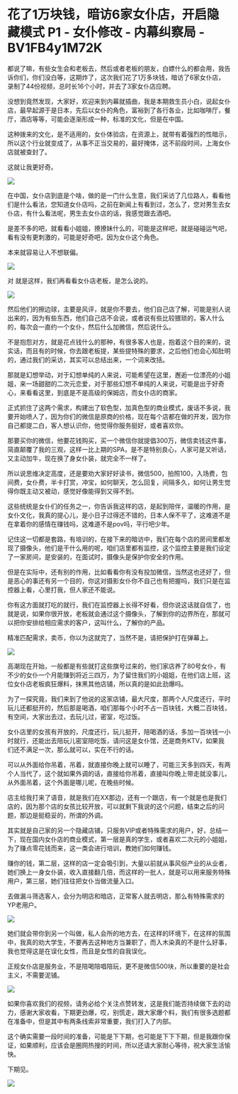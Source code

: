 <!--yml
category: 未分类
date: 2023-04-18 22:52:16
-->

# 花了1万块钱，暗访6家女仆店，开启隐藏模式 P1 - 女仆修改 - 内幕纠察局 - BV1FB4y1M72K

都说了嘛，有些女生会和老板去，然后或者老板的朋友，白嫖什么的都会用，我告诉你们，你们没白等，这期炸了，这次我们花了1万多块钱，暗访了6家女仆店，录制了44份视频，总时长16个小时，并去了3家女仆店应聘。

没想到竟然发现，大家好，欢迎来到内幕就插曲，我是本期救生员小白，说起女仆店，最早起源于是日本，先后以女仆的角色，富裕到了各行各业，比如咖啡厅，餐厅，酒店等等，可能会逐渐形成一种，标准的文化，但是在中国。

这种拨来的文化，是不适用的，女仆体验店，在资源上，就带有着强烈的性暗示，所以这个行业就变成了，从事不正当交易的，最好掩体，这不前段时间，上海女仆店就被查封了。

这就让我更好奇。

![](img/6f61ab06335f97776cd438cea56401b6_1.png)

在中国，女仆店到底是个啥，做的是一门什么生意，我们采访了几位路人，看看他们是什么看法，您知道女仆店吗，之前在新闻上有看到过，怎么了，您对男生去女仆店，有什么看法呢，男生去女仆店的话，我感觉跟去酒吧。

是差不多的吧，就看看小姐姐，撩撩妹什么的，可能是这样吧，就是碰碰运气吧，看有没有更刺激的，可能是好奇吧，因为女仆这个角色。

本来就容易让人不想联偏。

![](img/6f61ab06335f97776cd438cea56401b6_3.png)

对 就是这样，我们再看看女仆店老板，是怎么说的。

![](img/6f61ab06335f97776cd438cea56401b6_5.png)

然后他们的擦边球，主要是风评，就是你不要去，他们自己店了解，可能是别人说出来的，因为有些东西，他们自己店不会说，或者说有些比较猥琐的，客人什么的，每次会一直约一个女仆，然后什么加微信，然后说什么。

不是抱怨对方，就是花点钱什么的那种，有很多客人也是，抱着这个目的来的，说实话，而且有的时候，你去跟老板提，某些提特殊的要求，之后他们也会心知肚明的，通过我们的采访，其实可以总结出来，一个词来改括。

那就是幻想举动，对于幻想单纯的人来说，可能希望在这里，邂逅一位漂亮的小姐姐，来一场甜甜的二次元恋爱，对于那些幻想不单纯的人来说，可能是出于好奇心，来看看这里，到底是不是高级的保姆店，而女仆店的商家。

正式抓住了这两个需求，构建出了软色型，加真色型的商业模式，废话不多说，我要开始喷人了，因为你们的微信是原商的价格，现在每个店都在做的开发，因为你自己都提二白，客人想认识你，他觉得你服务挺好，或者喜欢你。

那要买你的微信，他要花钱购买，买一个微信你就提倡300万，微信卖钱这件事，简直颠覆了我的三观，这样一比上期的SPA，是不是特别良心，人家可是又听话，又主动加牛，现在换了身女仆装，就完全不一样了。

所以说思维决定高度，还是要劝大家好好读书，微信500，拍照100，入场费，包间费，女仆费，半卡打赏，冲宝，如何聊天，怎么回复，间隔多久，如何让男生觉得你既主动又被动，感觉好像能得到又得不到。

这些统统是女仆们的任务之一，你告诉我这样的店，是起到陪伴，温暖的作用，是女仆文化，我真的提心儿，是小日子过得还不错的，日本人保不平了，这难道不是在拿着你的感情在赚钱吗，这难道不是pov吗，平行吧少年。

记住这一切都是套路，有培训的，在接下来的暗访中，我们在每个店的房间里都发现了摄像头，他们是干什么用的呢，咱们店里都有监控，这个监控主要是我们设定了一家房间，是安装的，在面试时，摄像头是保护你安全的作用。

但是在实际中，还有别的作用，比如看看你有没有投加微信，当然这也还好了，但是恶心的事还有另一个目的，你这对摄影女仆你不自己也有把握吗，我们只是在监控器上看，心里打我，但人家还不能说。

你有这方面就打吃的就行，我们在监控器上长得不好看，但你说这话就自信了，也就是说，如果你很开放，老板就会通过这个摄像头，了解到你的边界所在，那就可以把你安排给相应需求的客户，这叫什么，了解你的产品。

精准匹配需求，卖币，你以为这就完了，当然不是，请把保护打在弹幕上。

![](img/6f61ab06335f97776cd438cea56401b6_7.png)

高潮现在开始，一般都是有些就打这些旗号过来的，他们家店养了80号女仆，有不少的女仆一个月能赚到将近三四万，为了留住我们的小姐姐，在他们店上班，这位女仆店老板疯狂爆料，抹黑其他店铺，所以真的是如此劲爆吗。

为了一探究竟，我们来到了他说的这家店铺，最大尺度，那两个人尺度还行，平时玩儿还都挺开的，然后那是喝酒，咱们那每个小时不占一百块钱，大概二百块钱，有空间，大家出去过，去玩儿过，密室，吃过饭。

女仆店里的女孩有开放的，尺度还行，玩儿挺开，陪喝酒的话，多加一百块钱一小时就行，还能出去陪玩儿密室陪吃饭，请问这是女仆馆，还是商务KTV，如果我们还不满足一次，那么就可以，实在不行的话。

可以从外面给你吊着，吊着，就直接你晚上就可以睡了，可能三天多到四天，有两个人当代了，这个就如果外调的话，直接给你吊着，直接叫你晚上带走就没事儿，从外面吊着，这个外面是哪儿呢，在晚些时候。

店主给我打来了语音，就是我们在XX那边，还有一个跟店，有一个就是也是我们店的，因为那个店的女孩比较开放，可以就剩下我说的这个问题，结束之后的问题，那边是挺稳妥的，所谓的外调。

其实就是自己家的另一个隐藏店铺，只服务VIP或者特殊需求的用户，好，总结一下，现在国内女仆店的商业模式，第一层是真的学生，或者喜欢二次元的小姐姐，为了赚点零花钱而来，这一类会进行培训，教她们如何赚钱。

赚你的钱，第二层，这样的店一定会吸引到，大量以前就从事风俗产业的从业者，她们换上一身女仆装，收入直接翻几倍，而这样的一批人，就是可以用来服务特殊用户，第三层，她们往往把女仆当做流量入口。

去做漏斗筛选客人，会分为明店和暗店，正常客人就去明店，那么有特殊需求的YP老用户。

![](img/6f61ab06335f97776cd438cea56401b6_9.png)

她们就会带你到另一个叫做，私人会所的地方去，在这样的环境下，在这样的氛围中，我真的劝大学生，不要再去这种地方当兼职了，而入木染真的不是什么好事，我也觉得这是在误化女性，而且是女性的自我误化。

正规女仆店是服务业，不是陪喝陪唱陪玩，更不是微信500块，所以重要的是社会主义，不需要泥铺。

![](img/6f61ab06335f97776cd438cea56401b6_11.png)

如果你喜欢我们的视频，请务必给个关注点赞转发，这是我们能否持续做下去的动力，感谢大家收看，下期更劲爆，哎，别慌走，跟大家爆个料，我们有很多选题都在准备中，但是其中有两条线索非常重要，我们打入了内部。

这个确实需要一段时间的准备，可能是下下期，也可能是下下下期，但是我跟你保证，如果顺利，应该会是圈网热搜的时间，所以还请大家耐心等待，祝大家生活愉快。

下期见。

![](img/6f61ab06335f97776cd438cea56401b6_13.png)